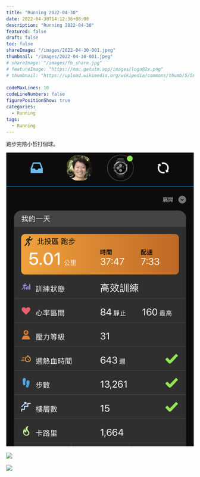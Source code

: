 ```yaml
---
title: "Running 2022-04-30"
date: 2022-04-30T14:12:36+08:00
description: "Running 2022-04-30"
featured: false
draft: false
toc: false
shareImage: "/images/2022-04-30-001.jpeg"
thumbnail: "/images/2022-04-30-001.jpeg"
# shareImage: "/images/fb_share.jpg"
# featureImage: "https://mac.getutm.app/images/logo@2x.png"
# thumbnail: "https://upload.wikimedia.org/wikipedia/commons/thumb/5/56/UTM_Logo.png/440px-UTM_Logo.png"

codeMaxLines: 10
codeLineNumbers: false
figurePositionShow: true
categories:
  - Running
tags:
  - Running
---
```


跑步完陪小哲打個球。
<!--more-->

![](/images/2022-04-30-001.jpeg)

![](/images/2022-04-30-002.png)

![](/images/2022-04-30-003.png)


